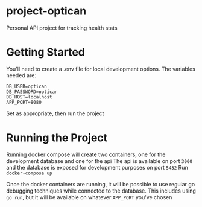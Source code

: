 # project-optican
Personal API project for tracking health stats

# Getting Started
You'll need to create a .env file for local development options. The variables needed are:
```
DB_USER=optican
DB_PASSWORD=optican
DB_HOST=localhost
APP_PORT=8080
```
Set as appropriate, then run the project

# Running the Project
Running docker compose will create two containers, one for the development database and one for the api
The api is available on port `3000` and the database is exposed for development purposes on port `5432`
Run `docker-compose up`

Once the docker containers are running, it will be possible to use regular go debugging techniques
while connected to the database. This includes using `go run`, but it will be available on whatever `APP_PORT`
you've chosen
